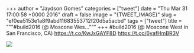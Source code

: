 
+++
author = "Jaydson Gomes"
categories = ["tweet"]
date = "Thu Mar 31 17:00:58 +0000 2016"
draft = false
image = "{TWEET_IMAGE}"
slug = "ef0ea5153e1a8f9abd11683553712f20d5a5acbd"
tags = ["tweet"]
title = """#build2016 (@ Moscone Wes..."""
+++
#build2016 (@ Moscone West in San Francisco, CA) https://t.co/KwJxGAYF8D https://t.co/6yafHmBR3V

![](/images/tweet-media/715584685456375809-Ce5EeuFWsAAB_OU.jpg)